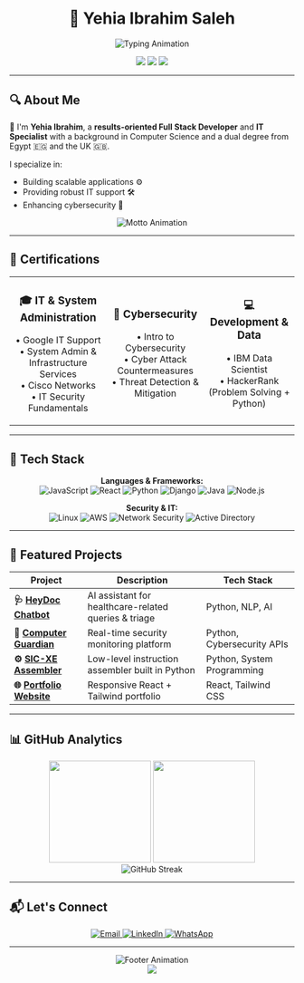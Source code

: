 # <div align="center">🚀 Yehia Ibrahim Saleh</div>

<div align="center">
  <img src="https://readme-typing-svg.herokuapp.com?font=Fira+Code&size=18&duration=2000&pause=1000&color=7C3AED&center=true&vCenter=true&width=500&lines=Full+Stack+Developer;IT+Specialist;Cybersecurity+Enthusiast" alt="Typing Animation" />
</div>

<p align="center">
  <img src="https://img.shields.io/badge/Full%20Stack%20Developer-%230077B5.svg?style=flat&logo=react&logoColor=white"/>
  <img src="https://img.shields.io/badge/IT%20Support-%23F7DF1E.svg?style=flat&logo=linux&logoColor=black"/>
  <img src="https://img.shields.io/badge/Cybersecurity-%231572B6.svg?style=flat&logo=security&logoColor=white"/>
</p>

---

## 🔍 About Me

👋 I'm **Yehia Ibrahim**, a **results-oriented Full Stack Developer** and **IT Specialist** with a background in Computer Science and a dual degree from Egypt 🇪🇬 and the UK 🇬🇧.

I specialize in:
- Building scalable applications ⚙️
- Providing robust IT support 🛠️
- Enhancing cybersecurity 🔐

<div align="center">
  <img src="https://readme-typing-svg.herokuapp.com?font=Fira+Code&size=16&duration=3000&pause=2000&color=00FF88&center=true&vCenter=true&width=400&lines=Always+learning.;Always+building.;Always+securing." alt="Motto Animation" />
</div>

---

## 🏅 Certifications

<table align="center">
<tr>
<td align="center" width="300">

### 🎓 **IT & System Administration**
• Google IT Support  
• System Admin & Infrastructure Services  
• Cisco Networks  
• IT Security Fundamentals

</td>
<td align="center" width="300">

### 🔐 **Cybersecurity**
• Intro to Cybersecurity  
• Cyber Attack Countermeasures  
• Threat Detection & Mitigation

</td>
<td align="center" width="300">

### 💻 **Development & Data**
• IBM Data Scientist  
• HackerRank (Problem Solving + Python)

</td>
</tr>
</table>

---

## 🧰 Tech Stack

<div align="center">

**Languages & Frameworks:**  
![JavaScript](https://img.shields.io/badge/JavaScript-F7DF1E?style=for-the-badge&logo=javascript&logoColor=black)
![React](https://img.shields.io/badge/React-61DAFB?style=for-the-badge&logo=react&logoColor=black)
![Python](https://img.shields.io/badge/Python-3776AB?style=for-the-badge&logo=python&logoColor=white)
![Django](https://img.shields.io/badge/Django-092E20?style=for-the-badge&logo=django&logoColor=white)
![Java](https://img.shields.io/badge/Java-ED8B00?style=for-the-badge&logo=java&logoColor=white)
![Node.js](https://img.shields.io/badge/Node.js-339933?style=for-the-badge&logo=node.js&logoColor=white)

**Security & IT:**  
![Linux](https://img.shields.io/badge/Linux-FCC624?style=for-the-badge&logo=linux&logoColor=black)
![AWS](https://img.shields.io/badge/AWS-232F3E?style=for-the-badge&logo=amazon-aws&logoColor=white)
![Network Security](https://img.shields.io/badge/Network%20Security-FF6B35?style=for-the-badge&logo=security&logoColor=white)
![Active Directory](https://img.shields.io/badge/Active%20Directory-0078D4?style=for-the-badge&logo=microsoft&logoColor=white)

</div>

---

## 🚀 Featured Projects

<div align="center">

| Project | Description | Tech Stack |
|---------|-------------|------------|
| **🩺 [HeyDoc Chatbot](https://github.com/yourrepo)** | AI assistant for healthcare-related queries & triage | Python, NLP, AI |
| **🔐 [Computer Guardian](https://github.com/yourrepo)** | Real-time security monitoring platform | Python, Cybersecurity APIs |
| **⚙️ [SIC-XE Assembler](https://github.com/yourrepo)** | Low-level instruction assembler built in Python | Python, System Programming |
| **🌐 [Portfolio Website](https://github.com/yourrepo)** | Responsive React + Tailwind portfolio | React, Tailwind CSS |

</div>

---

## 📊 GitHub Analytics

<div align="center">
  <img height="180em" src="https://github-readme-stats.vercel.app/api?username=yehiaibrahim&show_icons=true&theme=tokyonight&include_all_commits=true&count_private=true"/>
  <img height="180em" src="https://github-readme-stats.vercel.app/api/top-langs/?username=yehiaibrahim&layout=compact&langs_count=8&theme=tokyonight"/>
</div>

<div align="center">
  <img src="https://github-readme-streak-stats.herokuapp.com/?user=yehiaibrahim&theme=tokyonight" alt="GitHub Streak"/>
</div>

---

## 📬 Let's Connect

<p align="center">
  <a href="mailto:yahyaibrahem45@gmail.com">
    <img src="https://img.shields.io/badge/Email-D14836?style=for-the-badge&logo=gmail&logoColor=white" alt="Email"/>
  </a>
  <a href="https://www.linkedin.com/in/yehia-ibrahim-8154b0201/">
    <img src="https://img.shields.io/badge/LinkedIn-0077B5?style=for-the-badge&logo=linkedin&logoColor=white" alt="LinkedIn"/>
  </a>
  <a href="https://wa.me/+971564269560">
    <img src="https://img.shields.io/badge/WhatsApp-25D366?style=for-the-badge&logo=whatsapp&logoColor=white" alt="WhatsApp"/>
  </a>
</p>

---

<div align="center">
  <img src="https://readme-typing-svg.herokuapp.com?font=Fira+Code&size=20&duration=3000&pause=1000&color=FF6B6B&center=true&vCenter=true&width=600&lines=✨+Let's+innovate%2C+secure%2C+and+build+the+future+together.+✨" alt="Footer Animation" />
</div>

<div align="center">
  <img src="https://capsule-render.vercel.app/api?type=waving&color=gradient&height=100&section=footer" />
</div>
